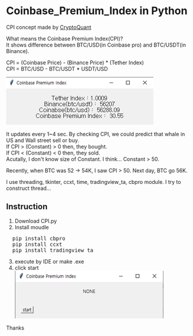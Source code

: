 # Coinbase_Premium_Index in Python

 CPI concept made by [CryptoQuant](https://cryptoquant.com/prochart/fdxeih58iv)

 What means the Coinbase Premium Index(CPI)?    
 It shows difference between BTC/USD(in Coinbase pro) and BTC/USDT(in Binance).     
 
 CPI = (Coinbase Price) - (Binance Price) * (Tether Index)     
 CPI = BTC/USD - BTC/USDT * USDT/USD     
 
 ![](images/after.png)
 
 It updates every 1~4 sec.
 By checking CPI, we could predict that whale in US and Wall street sell or buy.    
 If CPI > (Constant) > 0 then, they bought.    
 If CPI < (Constant) < 0 then, they sold.    
 Acutally, I don't know size of Constant. I think... Constant > 50.      
 
 Recently, when BTC was 52 -> 54K, I saw CPI > 50. 
 Next day, BTC go 56K.    
 
 
 I use threading, tkinter, ccxt, time, tradingview_ta, cbpro module.
 I try to construct thread...
 
 
 ## Instruction
 1. Download CPI.py
 2. Install moudle
<pre>
  pip install cbpro
  pip install ccxt
  pip install tradingview_ta
</pre>
 3. execute by IDE or make .exe     
 4. click start     
 ![](images/before.png)     
 

 Thanks
 
